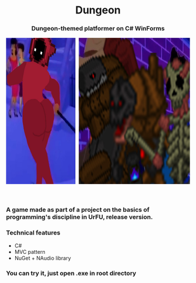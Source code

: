 <h1 align = "center">Dungeon</h1>
<h3 align = "center">Dungeon-themed platformer on C# WinForms</h3>
<div align = "center"><img src = ".github/workflows/ballin.jpg" width = 800 height = 400></img></div>
<br><br>
<h3>A game made as part of a project on the basics of programming's discipline in UrFU, release version.</h3>


<h3>Technical features</h3>
<ul>
  <li>C#</li>
  <li>MVC pattern</li>
  <li>NuGet + NAudio library</li>
</ul>

<h3>You can try it, just open .exe in root directory</h3>
